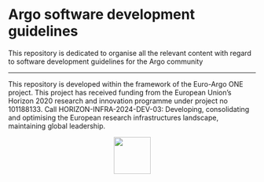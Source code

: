 # Argo software development guidelines

This repository is dedicated to organise all the relevant content with regard to software development guidelines for the Argo community


***
This repository is developed within the framework of the Euro-Argo ONE project. This project has received funding from the European Union’s Horizon 2020 research and innovation programme under project no 101188133. Call HORIZON-INFRA-2024-DEV-03: Developing, consolidating and optimising the European research infrastructures landscape, maintaining global leadership.

<p align="center">
<a href="https://www.euro-argo.eu/EU-Projects/Euro-Argo-ONE-2025-2027">
<img src="https://github.com/user-attachments/assets/03865f96-010d-4712-a233-eb92e47be4ba" height="75"/>
</a>
</p>
